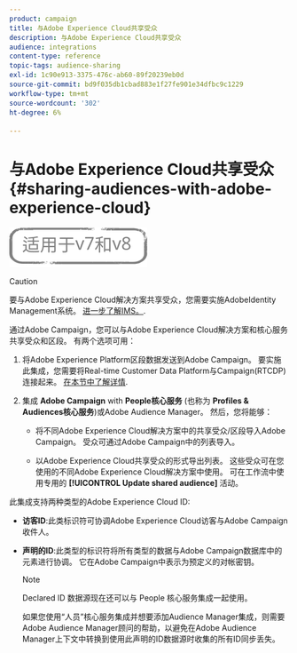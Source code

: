 ```yaml
---
product: campaign
title: 与Adobe Experience Cloud共享受众
description: 与Adobe Experience Cloud共享受众
audience: integrations
content-type: reference
topic-tags: audience-sharing
exl-id: 1c90e913-3375-476c-ab60-89f20239eb0d
source-git-commit: bd9f035db1cbad883e1f27fe901e34dfbc9c1229
workflow-type: tm+mt
source-wordcount: '302'
ht-degree: 6%

---
```


# 与Adobe Experience Cloud共享受众{#sharing-audiences-with-adobe-experience-cloud}

![](../../assets/common.svg)

>[!CAUTION]
>
>要与Adobe Experience Cloud解决方案共享受众，您需要实施AdobeIdentity Management系统。 [进一步了解IMS。](../../integrations/using/about-adobe-id.md).

通过Adobe Campaign，您可以与Adobe Experience Cloud解决方案和核心服务共享受众和区段。 有两个选项可用：

1. 将Adobe Experience Platform区段数据发送到Adobe Campaign。 要实施此集成，您需要将Real-time Customer Data Platform与Campaign(RTCDP)连接起来。 [在本节中了解详情](https://experienceleague.adobe.com/docs/experience-platform/destinations/catalog/email-marketing/adobe-campaign.html).


1. 集成 **Adobe Campaign** with **People核心服务** (也称为 **Profiles &amp; Audiences核心服务**)或Adobe Audience Manager。 然后，您将能够：

   * 将不同Adobe Experience Cloud解决方案中的共享受众/区段导入Adobe Campaign。 受众可通过Adobe Campaign中的列表导入。

   * 以Adobe Experience Cloud共享受众的形式导出列表。 这些受众可在您使用的不同Adobe Experience Cloud解决方案中使用。 可在工作流中使用专用的 **[!UICONTROL Update shared audience]** 活动。

此集成支持两种类型的Adobe Experience Cloud ID:

* **访客ID**:此类标识符可协调Adobe Experience Cloud访客与Adobe Campaign收件人。
* **声明的ID**:此类型的标识符将所有类型的数据与Adobe Campaign数据库中的元素进行协调。 它在Adobe Campaign中表示为预定义的对帐密钥。

   >[!NOTE]
   >
   > Declared ID 数据源现在还可以与 People 核心服务集成一起使用。
   >
   >如果您使用“人员”核心服务集成并想要添加Audience Manager集成，则需要Adobe Audience Manager顾问的帮助，以避免在Adobe Audience Manager上下文中转换到使用此声明的ID数据源时收集的所有ID同步丢失。
